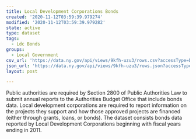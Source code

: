```yaml
---
title: Local Development Corporations Bonds
created: '2020-11-12T03:59:39.979274'
modified: '2020-11-12T03:59:39.979282'
state: active
type: dataset
tags:
  - Ldc Bonds
groups:
  - Local Government
csv_url: 'https://data.ny.gov/api/views/9kfh-uzu3/rows.csv?accessType=DOWNLOAD'
json_url: 'https://data.ny.gov/api/views/9kfh-uzu3/rows.json?accessType=DOWNLOAD'
layout: post

---
```

Public authorities are required by Section 2800 of Public Authorities Law to submit annual reports to the Authorities Budget Office that include bonds data. Local development corporations are required to report information on the projects they support and how those approved projects are financed (either through grants, loans, or bonds). The dataset consists bonds data reported by Local Development Corporations beginning with fiscal years ending in 2011.
